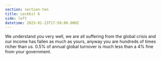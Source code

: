 ```yaml
---
section: section-ten
title: Lockbit 6
side: left
datetime: 2023-01-23T17:58:00.000Z
---
```

We understand you very well, we are all suffering from the global crisis and our income has fallen as much as yours, anyway you are hundreds of times richer than us. 0.5% of annual global turnover is much less than a 4% fine from your government.
